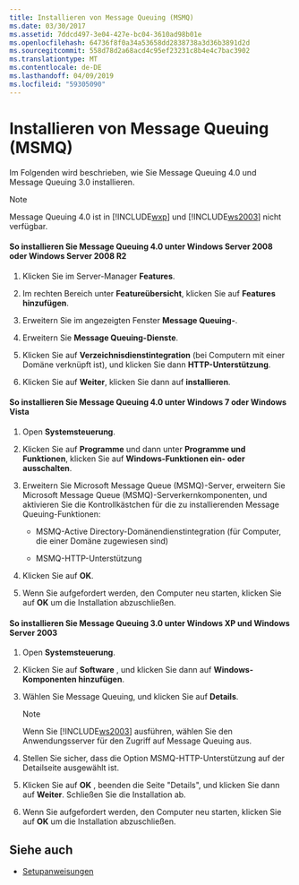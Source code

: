```yaml
---
title: Installieren von Message Queuing (MSMQ)
ms.date: 03/30/2017
ms.assetid: 7ddcd497-3e04-427e-bc04-3610ad98b01e
ms.openlocfilehash: 64736f8f0a34a53658dd2838738a3d36b3891d2d
ms.sourcegitcommit: 558d78d2a68acd4c95ef23231c8b4e4c7bac3902
ms.translationtype: MT
ms.contentlocale: de-DE
ms.lasthandoff: 04/09/2019
ms.locfileid: "59305090"
---
```

# <a name="installing-message-queuing-msmq"></a>Installieren von Message Queuing (MSMQ)
Im Folgenden wird beschrieben, wie Sie Message Queuing 4.0 und Message Queuing 3.0 installieren.  
  
> [!NOTE]
>  Message Queuing 4.0 ist in [!INCLUDE[wxp](../../../../includes/wxp-md.md)] und [!INCLUDE[ws2003](../../../../includes/ws2003-md.md)] nicht verfügbar.  
  
#### <a name="to-install-message-queuing-40-on-windows-server-2008-or-windows-server-2008-r2"></a>So installieren Sie Message Queuing 4.0 unter Windows Server 2008 oder Windows Server 2008 R2  
  
1. Klicken Sie im Server-Manager **Features**.  
  
2. Im rechten Bereich unter **Featureübersicht**, klicken Sie auf **Features hinzufügen**.  
  
3. Erweitern Sie im angezeigten Fenster **Message Queuing-**.  
  
4. Erweitern Sie **Message Queuing-Dienste**.  
  
5. Klicken Sie auf **Verzeichnisdienstintegration** (bei Computern mit einer Domäne verknüpft ist), und klicken Sie dann **HTTP-Unterstützung**.  
  
6. Klicken Sie auf **Weiter**, klicken Sie dann auf **installieren**.  
  
#### <a name="to-install-message-queuing-40-on-windows-7-or-windows-vista"></a>So installieren Sie Message Queuing 4.0 unter Windows 7 oder Windows Vista  
  
1. Open **Systemsteuerung**.  
  
2. Klicken Sie auf **Programme** und dann unter **Programme und Funktionen**, klicken Sie auf **Windows-Funktionen ein- oder ausschalten**.  
  
3. Erweitern Sie Microsoft Message Queue (MSMQ)-Server, erweitern Sie Microsoft Message Queue (MSMQ)-Serverkernkomponenten, und aktivieren Sie die Kontrollkästchen für die zu installierenden Message Queuing-Funktionen:  
  
    -   MSMQ-Active Directory-Domänendienstintegration (für Computer, die einer Domäne zugewiesen sind)  
  
    -   MSMQ-HTTP-Unterstützung  
  
4. Klicken Sie auf **OK**.  
  
5. Wenn Sie aufgefordert werden, den Computer neu starten, klicken Sie auf **OK** um die Installation abzuschließen.  
  
#### <a name="to-install-message-queuing-30-on-windows-xp-and-windows-server-2003"></a>So installieren Sie Message Queuing 3.0 unter Windows XP und Windows Server 2003  
  
1. Open **Systemsteuerung**.  
  
2. Klicken Sie auf **Software** , und klicken Sie dann auf **Windows-Komponenten hinzufügen**.  
  
3. Wählen Sie Message Queuing, und klicken Sie auf **Details**.  
  
    > [!NOTE]
    >  Wenn Sie [!INCLUDE[ws2003](../../../../includes/ws2003-md.md)] ausführen, wählen Sie den Anwendungsserver für den Zugriff auf Message Queuing aus.  
  
4. Stellen Sie sicher, dass die Option MSMQ-HTTP-Unterstützung auf der Detailseite ausgewählt ist.  
  
5. Klicken Sie auf **OK** , beenden die Seite "Details", und klicken Sie dann auf **Weiter**. Schließen Sie die Installation ab.  
  
6. Wenn Sie aufgefordert werden, den Computer neu starten, klicken Sie auf **OK** um die Installation abzuschließen.  
  
## <a name="see-also"></a>Siehe auch

- [Setupanweisungen](../../../../docs/framework/wcf/samples/set-up-instructions.md)

